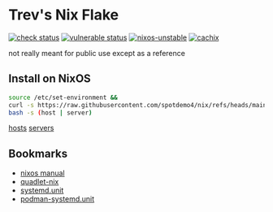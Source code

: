 # Trev's Nix Flake

[![check status](https://img.shields.io/github/actions/workflow/status/spotdemo4/nix/check.yaml?logo=GitHub&logoColor=%23cdd6f4&label=check&labelColor=%2311111b)](https://github.com/spotdemo4/nix/actions/workflows/check.yaml)
[![vulnerable status](https://img.shields.io/github/actions/workflow/status/spotdemo4/nix/vulnerable.yaml?logo=nixos&logoColor=%2389dceb&label=vulnerable&labelColor=%2311111b)](https://github.com/spotdemo4/nix/actions/workflows/vulnerable.yaml)
[![nixos-unstable](https://img.shields.io/badge/nixos-unstable-%23313244?logo=nixos&logoColor=%2389dceb&labelColor=%2311111b)](https://nixos.org/)
[![cachix](https://img.shields.io/badge/cachix-trix-%23313244?logo=nixos&logoColor=%2389dceb&labelColor=%2311111b)](https://trix.cachix.org)

not really meant for public use except as a reference

## Install on NixOS

```bash
source /etc/set-environment &&
curl -s https://raw.githubusercontent.com/spotdemo4/nix/refs/heads/main/scripts/init.sh |
bash -s (host | server)
```

[hosts](/hosts)
[servers](/servers)

## Bookmarks

- [nixos manual](https://nixos.org/manual/nixos/unstable/)
- [quadlet-nix](https://seiarotg.github.io/quadlet-nix/)
- [systemd.unit](https://www.freedesktop.org/software/systemd/man/latest/systemd.unit.html)
- [podman-systemd.unit](https://docs.podman.io/en/latest/markdown/podman-systemd.unit.5.html)
